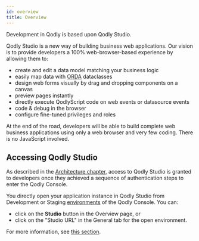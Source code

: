 ```yaml
---
id: overview
title: Overview
---
```


Development in Qodly is based upon Qodly Studio. 

Qodly Studio is a new way of building business web applications. Our vision is to provide developers a 100% web-browser-based experience by allowing them to:

* create and edit a data model matching your business logic
* easily map data with [ORDA](../concepts/platform.md#the-orda-concept) dataclasses
* design web forms visually by drag and dropping components on a canvas
* preview pages instantly
* directly execute QodlyScript code on web events or datasource events
* code & debug in the browser
* configure fine-tuned privileges and roles 

At the end of the road, developers will be able to build complete web business applications using only a web browser and very few coding. There is no JavaScript involved.

## Accessing Qodly Studio

As described in the [Architecture chapter](../concepts/cloud.md), access to Qodly Studio is granted to developers once they achieved a sequence of authentication steps to enter the Qodly Console.  

You directly open your application instance in Qodly Studio from Development or Staging [environments](../cloud/getStarted.md#environments-and-services) of the Qodly Console. You can:

- click on the **Studio** button in the Overview page, or
- click on the "Studio URL" in the General tab for the open environment.

For more information, see [this section](../cloud/application-management.md#go-to-qodly-studio). 


 

